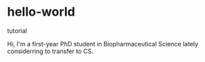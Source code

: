 # hello-world
tutorial 

Hi, I'm a first-year PhD student in Biopharmaceutical Science lately considerring to transfer to CS.
